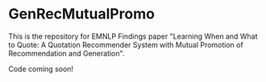 # GenRecMutualPromo

This is the repository for EMNLP Findings paper "Learning When and What to Quote: A Quotation Recommender System
with Mutual Promotion of Recommendation and Generation". 

Code coming soon!
